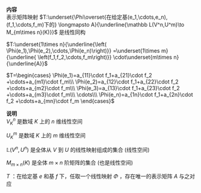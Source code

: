 **内容**  
表示矩阵映射 $T:\underset{\Phi\overset{在给定基(e_1,\cdots,e_n),(f_1,\cdots,f_m)下的}  
\longmapsto A}{\underline{\mathbb L(V^n,U^m)\to  
M_{m\times n}(K)}}$ 是线性同构  
  
$T:\underset{1\times n}{\underline{\left(  
\Phi(e_1),\Phi(e_2),\cdots,\Phi(e_n)\right)}}  
=\underset{1\times m}{\underline{  
\left(f_1,f_2,\cdots,f_m\right)}}  
\cdot\underset{m\times n}{\underline{A}}$  
  
$T=\begin{cases}  
\Phi(e_1)=a_{11}\cdot f_1+a_{21}\cdot f_2  
+\cdots+a_{m1}\cdot f_m\\\  
\Phi(e_2)=a_{12}\cdot f_1+a_{22}\cdot f_2  
+\cdots+a_{m2}\cdot f_m\\\  
\Phi(e_3)=a_{13}\cdot f_1+a_{23}\cdot f_2  
+\cdots+a_{m3}\cdot f_m\\\  
\cdots\\\  
\Phi(e_n)=a_{1n}\cdot f_1+a_{2n}\cdot f_2  
+\cdots+a_{mn}\cdot f_m  
\end{cases}$  
  
**说明**  
$V^n_K$ 是数域 $K$ 上的 $n$ 维线性空间  
  
$U^m_K$ 是数域 $K$ 上的 $m$ 维线性空间  
  
$\mathbb L(V^n,U^n)$ 是全体从 $V$ 到 $U$ 的线性映射组成的集合 (线性空间)  
  
$M_{m\times n}(K)$ 是全体 $m\times n$ 阶矩阵的集合 (也是线性空间)  
  
$T$ ：在给定基 $e$ 和基 $f$ 下，任取一个线性映射 $\Phi$ ，存在唯一的表示矩阵 $A$ 与之对应  
